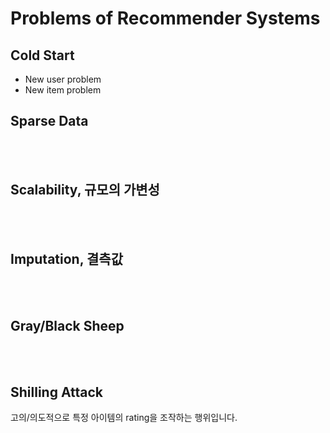 # Problems of Recommender Systems

## Cold Start

- New user problem
- New item problem

## Sparse Data

<br>

<br>

## Scalability, 규모의 가변성

<br>

<br>

## Imputation, 결측값

<br>

<br>

## Gray/Black Sheep

<br>

<br>

## Shilling Attack

고의/의도적으로 특정 아이템의 rating을 조작하는 행위입니다.